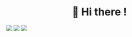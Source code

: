 <h1 align="center">👋 Hi there !</h1>

<img src="https://raw.githubusercontent.com/kieuvu/github-stats/master/generated/languages.svg#gh-dark-light-only"/>

<img src="https://raw.githubusercontent.com/kieuvu/github-stats/master/generated/overview.svg#gh-dark-light-only"/>

<img src="https://komarev.com/ghpvc/?username=kieuvu" />
